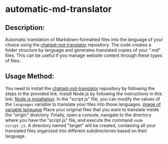 

# automatic-md-translator

## Description:
Automatic translation of Markdown-formatted files into the language of your choice using the [chatgpt-md-translator](https://github.com/smikitky/chatgpt-md-translator?tab=readme-ov-file) repository. The code creates a folder structure by language and generates translated copies of your ".md" files.
This can be useful if you manage website content through these types of files.

## Usage Method:
You need to install the [chatgpt-md-translator](https://github.com/smikitky/chatgpt-md-translator?tab=readme-ov-file) repository by following the steps in the provided link.
Install Node.js by following the instructions in this link: [Node.js installation](https://nodejs.org/en/learn/getting-started/how-to-install-nodejs).
In the "script.js" file, you can modify the values of the `languages` variable to translate your files into those languages.
[image of variable language]([https://www.pinterest.es/pin/971088738393116127](https://i.pinimg.com/originals/63/5a/53/635a53c4ec85c4b16a76d56b453fee8b.png))
Place your original files that you want to translate inside the "origin" directory.
Finally, open a console, navigate to the directory where you have the "script.js" file, and execute the command `node script.js`.
A directory named "target" will be created, containing all your translated files organized into different subdirectories based on their language.
